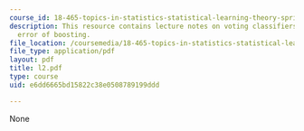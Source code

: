 ```yaml
---
course_id: 18-465-topics-in-statistics-statistical-learning-theory-spring-2007
description: This resource contains lecture notes on voting classifiers and training
  error of boosting.
file_location: /coursemedia/18-465-topics-in-statistics-statistical-learning-theory-spring-2007/e6dd6665bd15822c38e0508789199ddd_l2.pdf
file_type: application/pdf
layout: pdf
title: l2.pdf
type: course
uid: e6dd6665bd15822c38e0508789199ddd

---
```

None